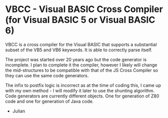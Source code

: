 # VBCC - Visual BASIC Cross Compiler (for Visual BASIC 5 or Visual BASIC 6)

VBCC is a cross compiler for the Visual BASIC that supports a substantial subset of the VB5 and VB6 keywords.  It is able to correctly parse itself.

The project was started over 20 years ago but the code generator is incomplete.  I plan to complete it the compiler, however I likely will change the mid-structures to be compatible with that of the JS Cross Compiler so they can use the same code generators.

The infix to postfix logic is incorrect as at the time of coding this, I came up with my own method - I will modify it later to use the shunting algorithm.  Code generators are currently different objects.  One for generation of Z80 code and one for generation of Java code.

- Julian
